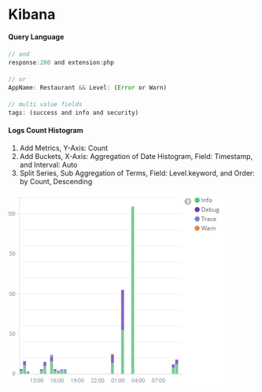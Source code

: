 # Kibana

#### Query Language

```javascript
// and
response:200 and extension:php

// or
AppName: Restaurant && Level: (Error or Warn)

// multi value fields
tags: (success and info and security)
```

#### Logs Count Histogram

1. Add Metrics, Y-Axis: Count
2. Add Buckets, X-Axis: Aggregation of Date Histogram, Field: Timestamp, and Interval: Auto
3. Split Series, Sub Aggregation of Terms, Field: Level.keyword, and Order: by Count, Descending

![](.gitbook/assets/image%20%289%29.png)

